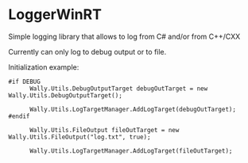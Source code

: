 # LoggerWinRT

Simple logging library that allows to log from C# and/or from C++/CXX


Currently can only log to debug output or to file.


Initialization example:

```
#if DEBUG
      Wally.Utils.DebugOutputTarget debugOutTarget = new Wally.Utils.DebugOutputTarget();

      Wally.Utils.LogTargetManager.AddLogTarget(debugOutTarget);
#endif

      Wally.Utils.FileOutput fileOutTarget = new Wally.Utils.FileOutput("log.txt", true);

      Wally.Utils.LogTargetManager.AddLogTarget(fileOutTarget);
```
